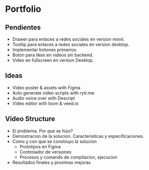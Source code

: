 # Portfolio

## Pendientes

* Drawer para enlaces a redes sociales en version movil.
* Tooltip para enlaces a redes sociales en version desktop.
* Implementar botones primarios.
* Boton para likes en videos sin backend.
* Video en fullscreen en version Desktop.

## Ideas

* Video poster & assets with Figma
* Auto generate video scripts with rytr.me
* Audio voice over with Descript
* Video editor with loom & veed.io

## Video Structure

* El problema. Por que se hizo?
* Demostracion de la solucion. Caracteristicas y especificaciones.
* Como y con que se construyo la solucion
  * Prototipos en Figma
  * Controlador de versiones
  * Procesos y comando de compilacion, ejecucion
* Resultados finales y proximas mejoras
